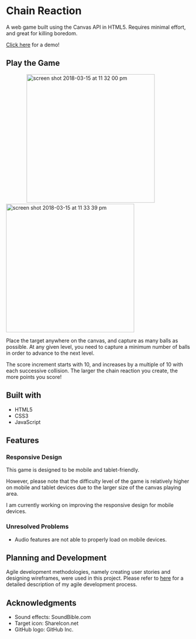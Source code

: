 # Chain Reaction

<p>A web game built using the Canvas API in HTML5. Requires minimal effort, and great for killing boredom.</p>

[Click here](https://aletheatoh.github.io/chain-reaction/) for a demo!

## Play the Game

&emsp;&emsp;&emsp;&emsp;<span><img width="350" alt="screen shot 2018-03-15 at 11 32 00 pm" src="https://user-images.githubusercontent.com/22549537/37473357-2a6fffd2-28a9-11e8-8cf4-7355198a6915.png"></span><span>&emsp;</span><span><img width="350" alt="screen shot 2018-03-15 at 11 33 39 pm" src="https://user-images.githubusercontent.com/22549537/37473569-5d1c6d76-28a9-11e8-80a2-e203d1cfc102.png"></span>

Place the target anywhere on the canvas, and capture as many balls as possible. At any given level, you need to capture a minimum number of balls in order to advance to the next level.

The score increment starts with 10, and increases by a multiple of 10 with each successive collision. The larger the chain reaction you create, the more points you score!

## Built with
- HTML5
- CSS3
- JavaScript

## Features
### Responsive Design
<p>This game is designed to be mobile and tablet-friendly.</p>
<p>However, please note that the difficulty level of the game is relatively higher on mobile and tablet devices due to the larger size of the canvas playing area.</p>
<p>I am currently working on improving the responsive design for mobile devices.</p>

### Unresolved Problems
- Audio features are not able to properly load on mobile devices.

## Planning and Development
Agile development methodologies, namely creating user stories and designing wireframes, were used in this project. Please refer to [here](https://github.com/aletheatoh/chain-reaction/blob/master/agiledev.md) for a detailed description of my agile development process. 

## Acknowledgments
- Sound effects: SoundBible.com
- Target icon: ShareIcon.net
- GitHub logo: GitHub Inc.
